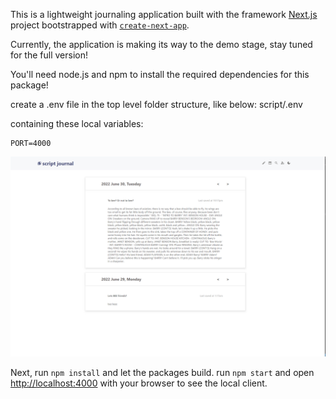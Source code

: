 This is a lightweight journaling application built with the framework [Next.js](https://nextjs.org/) project bootstrapped with [`create-next-app`](https://github.com/vercel/next.js/tree/canary/packages/create-next-app).

Currently, the application is making its way to the demo stage, stay tuned for the full version!

You'll need node.js and npm to install the required dependencies for this package!

create a .env file in the top level folder structure, like below:
script/.env 

containing these local variables:

```
PORT=4000
```

<img src="./Script_v1_demo.png"
     alt="demo png"
 />

Next, run `npm install` and let the packages build.
run `npm start` and open [http://localhost:4000](http://localhost:4000) with your browser to see the local client.